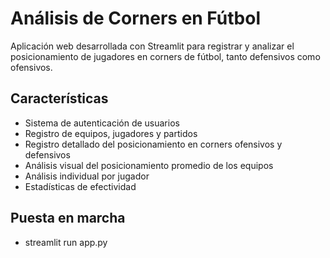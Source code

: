 # Análisis de Corners en Fútbol

Aplicación web desarrollada con Streamlit para registrar y analizar el posicionamiento de jugadores en corners de fútbol, tanto defensivos como ofensivos.

## Características

- Sistema de autenticación de usuarios
- Registro de equipos, jugadores y partidos
- Registro detallado del posicionamiento en corners ofensivos y defensivos
- Análisis visual del posicionamiento promedio de los equipos
- Análisis individual por jugador
- Estadísticas de efectividad

## Puesta en marcha

- streamlit run app.py
